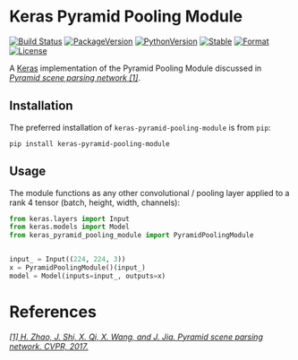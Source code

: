 # Keras Pyramid Pooling Module

[![Build Status][build-status]][ci-server]
[![PackageVersion][pypi-version]][pypi-home]
[![PythonVersion][python-version]][python-home]
[![Stable][pypi-status]][pypi-home]
[![Format][pypi-format]][pypi-home]
[![License][pypi-license]](LICENSE)

[build-status]: https://travis-ci.com/Kautenja/keras-pyramid-pooling-module.svg?branch=master
[ci-server]: https://travis-ci.com/Kautenja/keras-pyramid-pooling-module
[pypi-version]: https://badge.fury.io/py/keras-pyramid-pooling-module.svg
[pypi-license]: https://img.shields.io/pypi/l/keras-pyramid-pooling-module.svg
[pypi-status]: https://img.shields.io/pypi/status/keras-pyramid-pooling-module.svg
[pypi-format]: https://img.shields.io/pypi/format/keras-pyramid-pooling-module.svg
[pypi-home]: https://badge.fury.io/py/keras-pyramid-pooling-module
[python-version]: https://img.shields.io/pypi/pyversions/keras-pyramid-pooling-module.svg
[python-home]: https://python.org

A [Keras](https://keras.io) implementation of the Pyramid Pooling Module
discussed in [_Pyramid scene parsing network [1]_](#references).

## Installation

The preferred installation of `keras-pyramid-pooling-module` is from `pip`:

```shell
pip install keras-pyramid-pooling-module
```

## Usage

The module functions as any other convolutional / pooling layer applied to a
rank 4 tensor (batch, height, width, channels):

```python
from keras.layers import Input
from keras.models import Model
from keras_pyramid_pooling_module import PyramidPoolingModule


input_ = Input((224, 224, 3))
x = PyramidPoolingModule()(input_)
model = Model(inputs=input_, outputs=x)
```

# References

[_[1] H. Zhao, J. Shi, X. Qi, X. Wang, and J. Jia. Pyramid scene parsing network. CVPR, 2017._][ref1]

[ref1]: https://hszhao.github.io/projects/pspnet/
